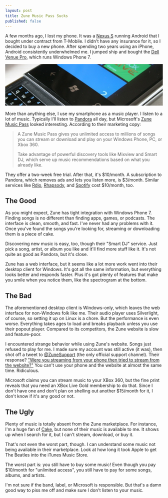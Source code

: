 ```yaml
---
layout: post
title: Zune Music Pass Sucks
published: false
---
```


A few months ago, I lost my phone. It was a [Nexus S][xaa] running
Android that I bought under contract from T-Mobile. I didn't have
any insurance for it, so I decided to buy a new phone. After spending
two years using an iPhone, Android consistently underwhelmed me. I
jumped ship and bought the [Dell Venue Pro][xab], which runs Windows
Phone 7.

[![Dell Venue Pro][xad]][xac]

More than anything else, I use my smartphone as a music player. I
listen to a lot of music. Typically I'll listen to [Pandora][xaf]
all day, but Microsoft's [Zune Music Pass][xae] looked interesting.
According to their marketing copy:

>   A Zune Music Pass gives you unlimited access to millions of
>   songs you can stream or download and play on your Windows Phone,
>   PC, or Xbox 360.
>
>   Take advantage of powerful discovery tools like Mixview and
>   Smart DJ, which serve up music recommendations based on what
>   you already like.

They offer a two-week free trial. After that, it's $10/month. A
subscription to Pandora, which removes ads and lets you listen more,
is $3/month. Similar services like [Rdio][xag], [Rhapsody][xah],
and [Spotify][xai] cost $10/month, too.

## The Good

As you might expect, Zune has tight integration with Windows Phone
7. Finding songs is no different than finding apps, games, or
podcasts. The interface is clean, smooth, and fast. I've never had
any problems with it. Once you've found the songs you're looking
for, streaming or downloading them is a piece of cake.

Discovering new music is easy, too, though their "Smart DJ" service.
Just pick a song, artist, or album you like and it'll find more
stuff like it. It's not quite as good as Pandora, but it's close.

Zune has a web interface, but it seems like a lot more work went
into their desktop client for Windows. It's got all the same
information, but everything looks better and responds faster. Plus
it's got plenty of features that make you smile when you notice
them, like the spectrogram at the bottom.

## The Bad

The aforementioned desktop client is Windows-only, which leaves the
web interface for non-Windows folk like me. Their audio player uses
Silverlight, of course, so setting it up on Linux is a chore. But
the performance is even worse. Everything takes ages to load and
breaks playback unless you use their popout player. Compared to its
competitors, the Zune website is slow and feature-poor.

I encountered strange behavior while using Zune's website. Songs
just refused to play for me. I made sure my account was still active
(it was), then shot off a tweet to [@ZuneSupport][xaj] (the only
official support channel). Their response? ["Were you streaming
from your phone then tried to stream from the website?"][xak] You
can't use your phone and the website at almost the same time.
Ridiculous.

Microsoft claims you can stream music to your XBox 360, but the
fine print reveals that you need an XBox Live Gold membership to
do that. Since I don't have one and don't plan on shelling out
another $15/month for it, I don't know if it's any good or not.

## The Ugly

Plenty of music is totally absent from the Zune marketplace. For
instance, I'm a huge fan of [Cake][xal], but none of their music
is available to me. It shows up when I search for it, but I can't
stream, download, or buy it.

That's not even the worst part, though. I can understand some music
not being available in their marketplace. Look at how long it took
Apple to get The Beatles into the iTunes Music Store.

The worst part is: you still have to buy some music!  Even though
you pay $10/month for "unlimited access", you still have to pay for
some songs, albums, and artists.

I'm not sure if the band, label, or Microsoft is responsible. But
that's a damn good way to piss me off and make sure I don't listen
to your music.

[xaa]: http://en.wikipedia.org/wiki/Nexus_S
[xab]: http://en.wikipedia.org/wiki/Dell_Venue_Pro
[xac]: http://www.flickr.com/photos/clintonjeff/5893811994/
[xad]: /static/images/2011-11-23-dell-venue-pro.jpg
[xae]: http://www.zune.net/en-us/products/zunepass/default.htm
[xaf]: http://www.pandora.com/
[xag]: http://www.rdio.com/
[xah]: http://www.rhapsody.com/
[xai]: http://www.spotify.com/
[xaj]: https://twitter.com/#!/ZuneSupport
[xak]: https://twitter.com/#!/ZuneSupport/status/131088159638433793
[xal]: http://www.cakemusic.com/
